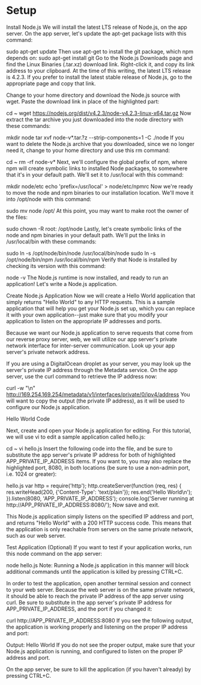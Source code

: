 # Setup
Install Node.js
We will install the latest LTS release of Node.js, on the app server.
On the app server, let's update the apt-get package lists with this command:

sudo apt-get update
Then use apt-get to install the git package, which npm depends on:
sudo apt-get install git
Go to the Node.js Downloads page and find the Linux Binaries (.tar.xz) download link.
Right-click it, and copy its link address to your clipboard. At the time of this writing, the latest LTS release is 4.2.3. If you prefer to install the latest stable release of Node.js, go to the appropriate page and copy that link.

Change to your home directory and download the Node.js source with wget. Paste the download link in place of the highlighted part:

cd ~
wget https://nodejs.org/dist/v4.2.3/node-v4.2.3-linux-x64.tar.gz
Now extract the tar archive you just downloaded into the node directory with these commands:

mkdir node
tar xvf node-v*.tar.?z --strip-components=1 -C ./node
If you want to delete the Node.js archive that you downloaded, since we no longer need it, change to your home directory and use this rm command:

cd ~
rm -rf node-v*
Next, we'll configure the global prefix of npm, where npm will create symbolic links to installed Node packages, to somewhere that it's in your default path. We'll set it to /usr/local with this command:

mkdir node/etc
echo 'prefix=/usr/local' > node/etc/npmrc
Now we're ready to move the node and npm binaries to our installation location. We'll move it into /opt/node with this command:

sudo mv node /opt/
At this point, you may want to make root the owner of the files:

sudo chown -R root: /opt/node
Lastly, let's create symbolic links of the node and npm binaries in your default path. We'll put the links in /usr/local/bin with these commands:

sudo ln -s /opt/node/bin/node /usr/local/bin/node
sudo ln -s /opt/node/bin/npm /usr/local/bin/npm
Verify that Node is installed by checking its version with this command:

node -v
The Node.js runtime is now installed, and ready to run an application! Let's write a Node.js application.

Create Node.js Application
Now we will create a Hello World application that simply returns "Hello World" to any HTTP requests. This is a sample application that will help you get your Node.js set up, which you can replace it with your own application--just make sure that you modify your application to listen on the appropriate IP addresses and ports.

Because we want our Node.js application to serve requests that come from our reverse proxy server, web, we will utilize our app server's private network interface for inter-server communication. Look up your app server's private network address.

If you are using a DigitalOcean droplet as your server, you may look up the server's private IP address through the Metadata service. On the app server, use the curl command to retrieve the IP address now:

curl -w "\n" http://169.254.169.254/metadata/v1/interfaces/private/0/ipv4/address 
You will want to copy the output (the private IP address), as it will be used to configure our Node.js application.

Hello World Code

Next, create and open your Node.js application for editing. For this tutorial, we will use vi to edit a sample application called hello.js:

cd ~
vi hello.js
Insert the following code into the file, and be sure to substitute the app server's private IP address for both of highlighted APP_PRIVATE_IP_ADDRESS items. If you want to, you may also replace the highlighted port, 8080, in both locations (be sure to use a non-admin port, i.e. 1024 or greater):

hello.js
var http = require('http');
http.createServer(function (req, res) {
  res.writeHead(200, {'Content-Type': 'text/plain'});
  res.end('Hello World\n');
}).listen(8080, 'APP_PRIVATE_IP_ADDRESS');
console.log('Server running at http://APP_PRIVATE_IP_ADDRESS:8080/');
Now save and exit.

This Node.js application simply listens on the specified IP address and port, and returns "Hello World" with a 200 HTTP success code. This means that the application is only reachable from servers on the same private network, such as our web server.

Test Application (Optional)
If you want to test if your application works, run this node command on the app server:

node hello.js
Note: Running a Node.js application in this manner will block additional commands until the application is killed by pressing CTRL+C.

In order to test the application, open another terminal session and connect to your web server. Because the web server is on the same private network, it should be able to reach the private IP address of the app server using curl. Be sure to substitute in the app server's private IP address for APP_PRIVATE_IP_ADDRESS, and the port if you changed it:

curl http://APP_PRIVATE_IP_ADDRESS:8080
If you see the following output, the application is working properly and listening on the proper IP address and port:

Output:
Hello World
If you do not see the proper output, make sure that your Node.js application is running, and configured to listen on the proper IP address and port.

On the app server, be sure to kill the application (if you haven't already) by pressing CTRL+C.
